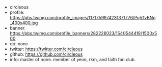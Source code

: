 - circleous
- profile: https://pbs.twimg.com/profile_images/1171759974231371776/PqV1vBNq_400x400.jpg
- banner: https://pbs.twimg.com/profile_banners/282228023/1540544418/1500x500
- do: none
- twitter: https://twitter.com/circleous
- github: https://github.com/circleous
- info: master of none. member of yeon, rkm, and faith fan club.

